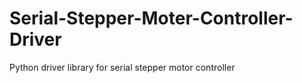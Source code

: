 # Serial-Stepper-Moter-Controller-Driver
 Python driver library for serial stepper motor controller
